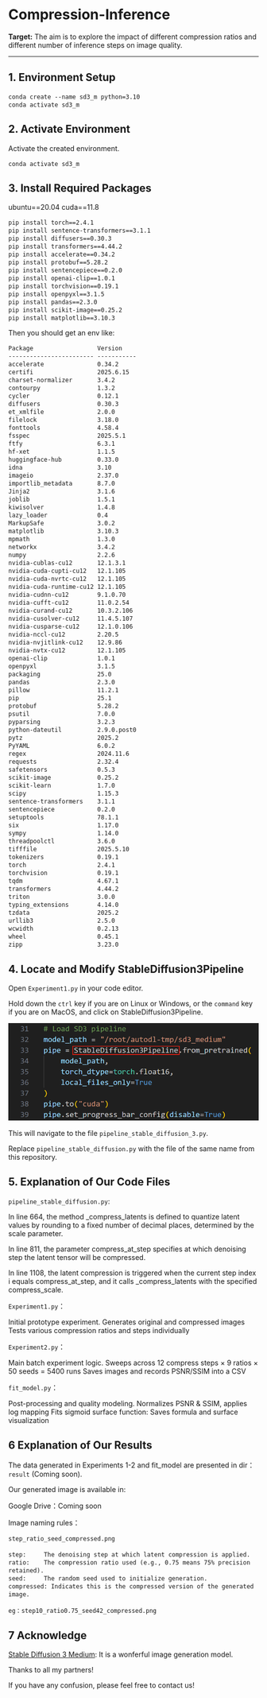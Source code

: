 # Compression-Inference

**Target:** The aim is to explore the impact of different compression ratios and different number of inference steps on image quality.

---

## 1. Environment Setup

```shell
conda create --name sd3_m python=3.10
conda activate sd3_m
```

## 2. Activate Environment

Activate the created environment.

```shell
conda activate sd3_m
```

## 3. Install Required Packages

ubuntu==20.04  cuda==11.8
```shell
pip install torch==2.4.1
pip install sentence-transformers==3.1.1
pip install diffusers==0.30.3
pip install transformers==4.44.2
pip install accelerate==0.34.2
pip install protobuf==5.28.2
pip install sentencepiece==0.2.0
pip install openai-clip==1.0.1
pip install torchvision==0.19.1
pip install openpyxl==3.1.5
pip install pandas==2.3.0
pip install scikit-image==0.25.2
pip install matplotlib==3.10.3
```

Then you should get an env like:
```shell
Package                  Version    
------------------------ -----------
accelerate               0.34.2
certifi                  2025.6.15
charset-normalizer       3.4.2
contourpy                1.3.2
cycler                   0.12.1
diffusers                0.30.3
et_xmlfile               2.0.0
filelock                 3.18.0
fonttools                4.58.4
fsspec                   2025.5.1
ftfy                     6.3.1
hf-xet                   1.1.5
huggingface-hub          0.33.0
idna                     3.10
imageio                  2.37.0
importlib_metadata       8.7.0
Jinja2                   3.1.6
joblib                   1.5.1
kiwisolver               1.4.8
lazy_loader              0.4
MarkupSafe               3.0.2
matplotlib               3.10.3
mpmath                   1.3.0
networkx                 3.4.2
numpy                    2.2.6
nvidia-cublas-cu12       12.1.3.1
nvidia-cuda-cupti-cu12   12.1.105
nvidia-cuda-nvrtc-cu12   12.1.105
nvidia-cuda-runtime-cu12 12.1.105
nvidia-cudnn-cu12        9.1.0.70
nvidia-cufft-cu12        11.0.2.54
nvidia-curand-cu12       10.3.2.106
nvidia-cusolver-cu12     11.4.5.107
nvidia-cusparse-cu12     12.1.0.106
nvidia-nccl-cu12         2.20.5
nvidia-nvjitlink-cu12    12.9.86
nvidia-nvtx-cu12         12.1.105
openai-clip              1.0.1
openpyxl                 3.1.5
packaging                25.0
pandas                   2.3.0
pillow                   11.2.1
pip                      25.1
protobuf                 5.28.2
psutil                   7.0.0
pyparsing                3.2.3
python-dateutil          2.9.0.post0
pytz                     2025.2
PyYAML                   6.0.2
regex                    2024.11.6
requests                 2.32.4
safetensors              0.5.3
scikit-image             0.25.2
scikit-learn             1.7.0
scipy                    1.15.3
sentence-transformers    3.1.1
sentencepiece            0.2.0
setuptools               78.1.1
six                      1.17.0
sympy                    1.14.0
threadpoolctl            3.6.0
tifffile                 2025.5.10
tokenizers               0.19.1
torch                    2.4.1
torchvision              0.19.1
tqdm                     4.67.1
transformers             4.44.2
triton                   3.0.0       
typing_extensions        4.14.0
tzdata                   2025.2
urllib3                  2.5.0
wcwidth                  0.2.13
wheel                    0.45.1
zipp                     3.23.0
```
## 4. Locate and Modify StableDiffusion3Pipeline
Open `Experiment1.py` in your code editor.

Hold down the `ctrl` key if you are on Linux or Windows, or the `command` key if you are on MacOS, and click on StableDiffusion3Pipeline.

![image](/readme/Experiment1_code.png)

This will navigate to the file `pipeline_stable_diffusion_3.py`.

Replace `pipeline_stable_diffusion.py` with the file of the same name from this repository.

## 5. Explanation of Our Code Files

`pipeline_stable_diffusion.py`: 

In line 664, the method _compress_latents is defined to quantize latent values by rounding to a fixed number of decimal places, determined by the scale parameter.

In line 811, the parameter compress_at_step specifies at which denoising step the latent tensor will be compressed.

In line 1108, the latent compression is triggered when the current step index i equals compress_at_step, and it calls _compress_latents with the specified compress_scale.

`Experiment1.py`：

Initial prototype experiment.
Generates original and compressed images
Tests various compression ratios and steps individually

`Experiment2.py`：

Main batch experiment logic.
Sweeps across 12 compress steps × 9 ratios × 50 seeds = 5400 runs
Saves images and records PSNR/SSIM into a CSV

`fit_model.py`：

Post-processing and quality modeling.
Normalizes PSNR & SSIM, applies log mapping
Fits sigmoid surface function: 
Saves formula and surface visualization

## 6 Explanation of Our Results

The data generated in Experiments 1-2 and fit_model are presented in dir：`result` (Coming soon).

Our generated image is available in:

Google Drive：Coming soon

Image naming rules：

```shell
step_ratio_seed_compressed.png

step:     The denoising step at which latent compression is applied.
ratio:    The compression ratio used (e.g., 0.75 means 75% precision retained).
seed:     The random seed used to initialize generation.
compressed: Indicates this is the compressed version of the generated image.

eg：step10_ratio0.75_seed42_compressed.png
```
## 7 Acknowledge

[Stable Diffusion 3 Medium](https://huggingface.co/stabilityai/stable-diffusion-3-medium-diffusers/tree/main): It is a wonferful image generation model.

Thanks to all my partners!

If you have any confusion, please feel free to contact us!
